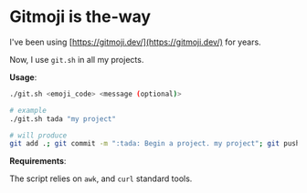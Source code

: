 # Gitmoji is the-way

I've been using [https://gitmoji.dev/](https://gitmoji.dev/) for years.

Now, I use `git.sh` in all my projects.

**Usage**:

```bash
./git.sh <emoji_code> <message (optional)>

# example
./git.sh tada "my project"

# will produce
git add .; git commit -m ":tada: Begin a project. my project"; git push
```

**Requirements**:

The script relies on `awk`, and `curl` standard tools.
